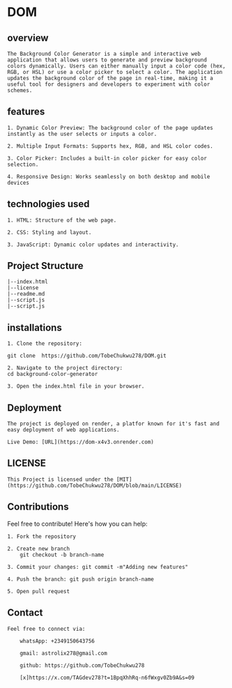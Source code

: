# DOM

## overview


    The Background Color Generator is a simple and interactive web application that allows users to generate and preview background colors dynamically. Users can either manually input a color code (hex, RGB, or HSL) or use a color picker to select a color. The application updates the background color of the page in real-time, making it a useful tool for designers and developers to experiment with color schemes.

## features

    1. Dynamic Color Preview: The background color of the page updates instantly as the user selects or inputs a color.

    2. Multiple Input Formats: Supports hex, RGB, and HSL color codes.

    3. Color Picker: Includes a built-in color picker for easy color selection.

    4. Responsive Design: Works seamlessly on both desktop and mobile devices

## technologies used

    1. HTML: Structure of the web page.

    2. CSS: Styling and layout.

    3. JavaScript: Dynamic color updates and interactivity.

## Project Structure

    |--index.html
    |--license
    |--readme.md
    |--script.js
    |--script.js

## installations

    1. Clone the repository:

    git clone  https://github.com/TobeChukwu278/DOM.git

    2. Navigate to the project directory:
    cd background-color-generator

    3. Open the index.html file in your browser.

## Deployment 
    The project is deployed on render, a platfor known for it's fast and easy deployment of web applications.

    Live Demo: [URL](https://dom-x4v3.onrender.com)

## LICENSE

    This Project is licensed under the [MIT](https://github.com/TobeChukwu278/DOM/blob/main/LICENSE)
    
## Contributions

Feel free to contribute! Here's how you can help:

    1. Fork the repository

    2. Create new branch
        git checkout -b branch-name

    3. Commit your changes: git commit -m"Adding new features"

    4. Push the branch: git push origin branch-name

    5. Open pull request

## Contact

    Feel free to connect via:
    
        whatsApp: +2349150643756

        gmail: astrolix278@gmail.com

        github: https://github.com/TobeChukwu278

        [x]https://x.com/TAGdev278?t=1BpqXhhRq-n6fWxgv0Zb9A&s=09

